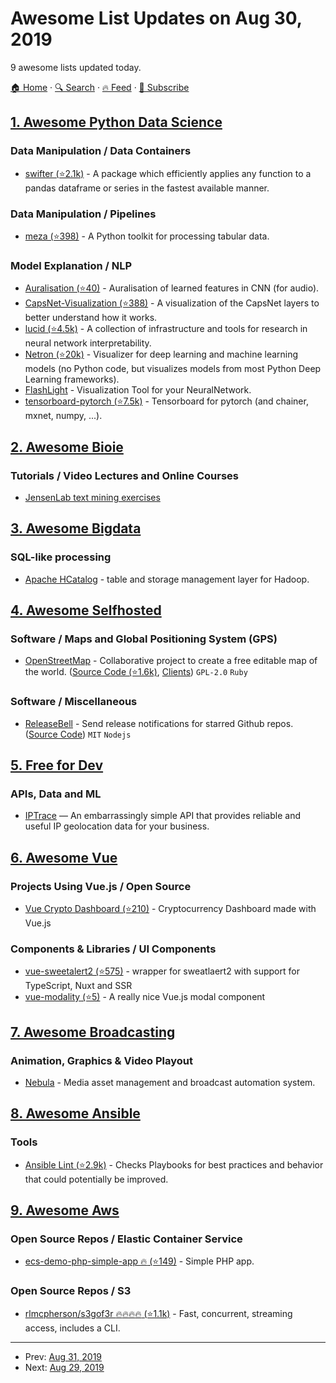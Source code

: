 # Awesome List Updates on Aug 30, 2019

9 awesome lists updated today.

[🏠 Home](/README.md) · [🔍 Search](https://test.trackawesomelist.com/search/) · [🔥 Feed](https://test.trackawesomelist.com/rss.xml) · [📮 Subscribe](https://trackawesomelist.us17.list-manage.com/subscribe?u=d2f0117aa829c83a63ec63c2f&id=36a103854c)



## [1. Awesome Python Data Science](/content/krzjoa/awesome-python-data-science/README.md)

### Data Manipulation / Data Containers

*   [swifter (⭐2.1k)](https://github.com/jmcarpenter2/swifter) - A package which efficiently applies any function to a pandas dataframe or series in the fastest available manner.

### Data Manipulation / Pipelines

*   [meza (⭐398)](https://github.com/reubano/meza) - A Python toolkit for processing tabular data.

### Model Explanation / NLP

*   [Auralisation (⭐40)](https://github.com/keunwoochoi/Auralisation) - Auralisation of learned features in CNN (for audio).
*   [CapsNet-Visualization (⭐388)](https://github.com/bourdakos1/CapsNet-Visualization) - A visualization of the CapsNet layers to better understand how it works.
*   [lucid (⭐4.5k)](https://github.com/tensorflow/lucid) - A collection of infrastructure and tools for research in neural network interpretability.
*   [Netron (⭐20k)](https://github.com/lutzroeder/Netron) - Visualizer for deep learning and machine learning models (no Python code, but visualizes models from most Python Deep Learning frameworks).
*   [FlashLight](https://github.com/dlguys/flashlight) - Visualization Tool for your NeuralNetwork.
*   [tensorboard-pytorch (⭐7.5k)](https://github.com/lanpa/tensorboard-pytorch) - Tensorboard for pytorch (and chainer, mxnet, numpy, ...).

## [2. Awesome Bioie](/content/caufieldjh/awesome-bioie/README.md)

### Tutorials / Video Lectures and Online Courses

*   [JensenLab text mining exercises](https://jensenlab.org/training/textmining/)

## [3. Awesome Bigdata](/content/newTendermint/awesome-bigdata/README.md)

### SQL-like processing

*   [Apache HCatalog](https://cwiki.apache.org/confluence/display/Hive/HCatalog) - table and storage management layer for Hadoop.

## [4. Awesome Selfhosted](/content/awesome-selfhosted/awesome-selfhosted/README.md)

### Software / Maps and Global Positioning System (GPS)

*   [OpenStreetMap](https://www.openstreetmap.org/) - Collaborative project to create a free editable map of the world. ([Source Code (⭐1.6k)](https://github.com/openstreetmap/openstreetmap-website), [Clients](https://wiki.openstreetmap.org/wiki/Software)) `GPL-2.0` `Ruby`

### Software / Miscellaneous

*   [ReleaseBell](https://releasebell.com/) - Send release notifications for starred Github repos. ([Source Code](https://git.cloudron.io/cloudron/releasebell)) `MIT` `Nodejs`

## [5. Free for Dev](/content/ripienaar/free-for-dev/README.md)

### APIs, Data and ML

*   [IPTrace](https://iptrace.io) — An embarrassingly simple API that provides reliable and useful IP geolocation data for your business.

## [6. Awesome Vue](/content/vuejs/awesome-vue/README.md)

### Projects Using Vue.js / Open Source

*   [Vue Crypto Dashboard (⭐210)](https://github.com/JayeshLab/vue-crypto-dashboard) - Cryptocurrency Dashboard made with Vue.js

### Components & Libraries / UI Components

*   [vue-sweetalert2 (⭐575)](https://github.com/avil13/vue-sweetalert2) - wrapper for sweatlaert2 with support for TypeScript, Nuxt and SSR
*   [vue-modality (⭐5)](https://github.com/ovictorpereira/vue-modality) - A really nice Vue.js modal component

## [7. Awesome Broadcasting](/content/ebu/awesome-broadcasting/README.md)

### Animation, Graphics & Video Playout

*   [Nebula](https://github.com/nebulabroadcast) - Media asset management and broadcast automation system.

## [8. Awesome Ansible](/content/ansible-community/awesome-ansible/README.md)

### Tools

*   [Ansible Lint (⭐2.9k)](https://github.com/ansible/ansible-lint) - Checks Playbooks for best practices and behavior that could potentially be improved.

## [9. Awesome Aws](/content/donnemartin/awesome-aws/README.md)

### Open Source Repos / Elastic Container Service

*   [ecs-demo-php-simple-app :fire: (⭐149)](https://github.com/awslabs/ecs-demo-php-simple-app) - Simple PHP app.

### Open Source Repos / S3

*   [rlmcpherson/s3gof3r :fire::fire::fire::fire: (⭐1.1k)](https://github.com/rlmcpherson/s3gof3r) - Fast, concurrent, streaming access, includes a CLI.

---

- Prev: [Aug 31, 2019](/content/2019/08/31/README.md)
- Next: [Aug 29, 2019](/content/2019/08/29/README.md)